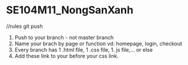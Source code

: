 # SE104M11_NongSanXanh
//rules git push
1. Push to your branch - not master branch
2. Name your brach by page or function vd: homepage, login, checkout
3. Every branch has 1 .html file, 1 .css file, 1. js file,... or else
4. Add these link to your <head></head> before your css link.
<!-- Template CSS -->
<!--<link rel="stylesheet" href="assets/css/mainf195.css?v=2.1" />-->




